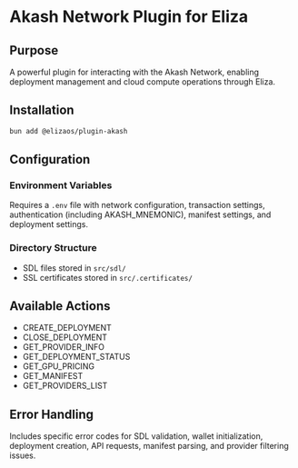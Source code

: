 # Akash Network Plugin for Eliza

## Purpose
A powerful plugin for interacting with the Akash Network, enabling deployment management and cloud compute operations through Eliza.

## Installation
```bash
bun add @elizaos/plugin-akash
```

## Configuration
### Environment Variables
Requires a `.env` file with network configuration, transaction settings, authentication (including AKASH_MNEMONIC), manifest settings, and deployment settings.

### Directory Structure
- SDL files stored in `src/sdl/`
- SSL certificates stored in `src/.certificates/`

## Available Actions
- CREATE_DEPLOYMENT
- CLOSE_DEPLOYMENT
- GET_PROVIDER_INFO
- GET_DEPLOYMENT_STATUS
- GET_GPU_PRICING
- GET_MANIFEST
- GET_PROVIDERS_LIST

## Error Handling
Includes specific error codes for SDL validation, wallet initialization, deployment creation, API requests, manifest parsing, and provider filtering issues.
